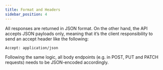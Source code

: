 ```yaml
---
title: Format and Headers
sidebar_position: 4
---
```


All responses are returned in JSON format. On the other hand, the API accepts JSON payloads only, meaning that it’s the client responsibility to send an accept header like the following:

```
Accept: application/json
```

Following the same logic, all body endpoints (e.g. in POST, PUT and PATCH requests) needs to be JSON-encoded accordingly.
